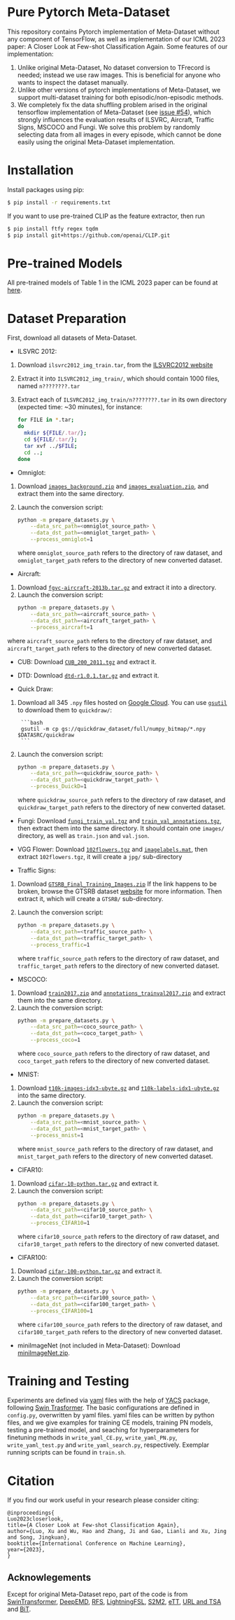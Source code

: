 # Pure Pytorch Meta-Dataset

This repository contains Pytorch implementation of Meta-Dataset without any component of TensorFlow, as well as implementation of our ICML 2023 paper: A Closer Look at Few-shot Classification Again. Some features of our implementation:

1.  Unlike original Meta-Dataset, No dataset conversion to TFrecord is needed; instead we use raw images. This is beneficial for anyone who wants to inspect the dataset manually. 
2.  Unlike other versions of pytorch implementations of Meta-Dataset, we support multi-dataset training for both episodic/non-episodic methods.
3.  We completely fix the data shuffling problem arised in the original tensorflow implementation of Meta-Dataset (see [issue #54](https://github.com/google-research/meta-dataset/issues/54)), which strongly influences the evaluation results of ILSVRC, Aircraft, Traffic Signs, MSCOCO and Fungi. We solve this problem by randomly selecting data from all images in every episode, which cannot be done easily using the original Meta-Dataset implementation.


# Installation
Install packages using pip:
```bash
$ pip install -r requirements.txt
```

If you want to use pre-trained CLIP as the feature extractor, then run

```bash
$ pip install ftfy regex tqdm
$ pip install git+https://github.com/openai/CLIP.git
```

# Pre-trained Models
All pre-trained models of Table 1 in the ICML 2023 paper can be found at [here](https://drive.google.com/drive/folders/18XhJxBFP_A2SDf7aSKtU-mpyvVhOTczW).

# Dataset Preparation
First, download all datasets of Meta-Dataset.
- ILSVRC 2012: 
1. Download `ilsvrc2012_img_train.tar`, from the [ILSVRC2012 website](http://www.image-net.org/challenges/LSVRC/2012/index)
2. Extract it into `ILSVRC2012_img_train/`, which should contain 1000 files, named `n????????.tar`
3. Extract each of `ILSVRC2012_img_train/n????????.tar` in its own directory
    (expected time: \~30 minutes), for instance:

    ```bash
    for FILE in *.tar;
    do
      mkdir ${FILE/.tar/};
      cd ${FILE/.tar/};
      tar xvf ../$FILE;
      cd ..;
    done
    ```

- Omniglot: 

1. Download
    [`images_background.zip`](https://github.com/brendenlake/omniglot/raw/master/python/images_background.zip)
    and
    [`images_evaluation.zip`](https://github.com/brendenlake/omniglot/raw/master/python/images_evaluation.zip), and extract them into the same directory.

2. Launch the conversion script:
    ```bash
    python -m prepare_datasets.py \
        --data_src_path=<omniglot_source_path> \
        --data_dst_path=<omniglot_target_path> \
        --process_omniglot=1
    ```
    where `omniglot_source_path` refers to the directory of raw dataset, and `omniglot_target_path` refers to the directory of new converted dataset.

- Aircraft: 

1. Download [`fgvc-aircraft-2013b.tar.gz`](http://www.robots.ox.ac.uk/~vgg/data/fgvc-aircraft/archives/fgvc-aircraft-2013b.tar.gz) and extract it into a directory.
2. Launch the conversion script:
    ```bash
    python -m prepare_datasets.py \
        --data_src_path=<aircraft_source_path> \
        --data_dst_path=<aircraft_target_path> \
        --process_aircraft=1
    ```
  where `aircraft_source_path` refers to the directory of raw dataset, and `aircraft_target_path` refers to the directory of new converted dataset.

- CUB: Download
    [`CUB_200_2011.tgz`](http://www.vision.caltech.edu/visipedia-data/CUB-200-2011/CUB_200_2011.tgz) and extract it.

- DTD: Download
    [`dtd-r1.0.1.tar.gz`](https://www.robots.ox.ac.uk/~vgg/data/dtd/download/dtd-r1.0.1.tar.gz) and extract it.

- Quick Draw: 

1. Download all 345 `.npy` files hosted on
    [Google Cloud](https://console.cloud.google.com/storage/quickdraw_dataset/full/numpy_bitmap). You can use
        [`gsutil`](https://cloud.google.com/storage/docs/gsutil_install#install)
        to download them to `quickdraw/`:

        ```bash
        gsutil -m cp gs://quickdraw_dataset/full/numpy_bitmap/*.npy $DATASRC/quickdraw
        ```
2.  Launch the conversion script:
    ```bash
    python -m prepare_datasets.py \
        --data_src_path=<quickdraw_source_path> \
        --data_dst_path=<quickdraw_target_path> \
        --process_DuickD=1
    ```
    where `quickdraw_source_path` refers to the directory of raw dataset, and `quickdraw_target_path` refers to the directory of new converted dataset.

- Fungi: Download
    [`fungi_train_val.tgz`](https://labs.gbif.org/fgvcx/2018/fungi_train_val.tgz)
    and
    [`train_val_annotations.tgz`](https://labs.gbif.org/fgvcx/2018/train_val_annotations.tgz), then extract them into the same directory. It should contain one
    `images/` directory, as well as `train.json` and `val.json`.

- VGG Flower: Download
    [`102flowers.tgz`](http://www.robots.ox.ac.uk/~vgg/data/flowers/102/102flowers.tgz)
    and
    [`imagelabels.mat`](http://www.robots.ox.ac.uk/~vgg/data/flowers/102/imagelabels.mat), then extract `102flowers.tgz`, it will create a `jpg/` sub-directory

- Traffic Signs: 

1. Download
    [`GTSRB_Final_Training_Images.zip`](https://sid.erda.dk/public/archives/daaeac0d7ce1152aea9b61d9f1e19370/GTSRB_Final_Training_Images.zip)
    If the link happens to be broken, browse the GTSRB dataset [website](http://benchmark.ini.rub.de) for more information. Then extract it, which will create a `GTSRB/` sub-directory.

2.  Launch the conversion script:
    ```bash
    python -m prepare_datasets.py \
        --data_src_path=<traffic_source_path> \
        --data_dst_path=<traffic_target_path> \
        --process_traffic=1
    ```
    where `traffic_source_path` refers to the directory of raw dataset, and `traffic_target_path` refers to the directory of new converted dataset.

- MSCOCO:

1. Download [`train2017.zip`](http://images.cocodataset.org/zips/train2017.zip) and
        [`annotations_trainval2017.zip`](http://images.cocodataset.org/annotations/annotations_trainval2017.zip)
        and extract them into the same directory.
2.  Launch the conversion script:
    ```bash
    python -m prepare_datasets.py \
        --data_src_path=<coco_source_path> \
        --data_dst_path=<coco_target_path> \
        --process_coco=1
    ```
    where `coco_source_path` refers to the directory of raw dataset, and `coco_target_path` refers to the directory of new converted dataset.

- MNIST:

1. Download [`t10k-images-idx3-ubyte.gz`](http://yann.lecun.com/exdb/mnist/t10k-images-idx3-ubyte.gz) and [`t10k-labels-idx1-ubyte.gz`](http://yann.lecun.com/exdb/mnist/t10k-labels-idx1-ubyte.gz) into the same directory. 
2. Launch the conversion script:
    ```bash
    python -m prepare_datasets.py \
        --data_src_path=<mnist_source_path> \
        --data_dst_path=<mnist_target_path> \
        --process_mnist=1
    ```
    where `mnist_source_path` refers to the directory of raw dataset, and `mnist_target_path` refers to the directory of new converted dataset.

- CIFAR10: 

1. Download [`cifar-10-python.tar.gz`](https://www.cs.toronto.edu/~kriz/cifar-10-python.tar.gz) and extract it.
2. Launch the conversion script:
    ```bash
    python -m prepare_datasets.py \
        --data_src_path=<cifar10_source_path> \
        --data_dst_path=<cifar10_target_path> \
        --process_CIFAR10=1
    ```
    where `cifar10_source_path` refers to the directory of raw dataset, and `cifar10_target_path` refers to the directory of new converted dataset.

- CIFAR100:

1. Download [`cifar-100-python.tar.gz`](https://www.cs.toronto.edu/~kriz/cifar-100-python.tar.gz) and extract it.
2. Launch the conversion script:
    ```bash
    python -m prepare_datasets.py \
        --data_src_path=<cifar100_source_path> \
        --data_dst_path=<cifar100_target_path> \
        --process_CIFAR100=1
    ```
    where `cifar100_source_path` refers to the directory of raw dataset, and `cifar100_target_path` refers to the directory of new converted dataset.

- miniImageNet (not included in Meta-Dataset): Download [miniImageNet.zip](https://drive.google.com/file/d/1QEbHFIOKIM9KmId175QaLK-r22kgd7br/view?usp=share_link).

# Training and Testing

Experiments are defined via [yaml](configs) files with the help of [YACS](https://github.com/rbgirshick/yacs) package, following [Swin Trasformer](https://github.com/microsoft/Swin-Transformer/blob/main). The basic configurations are defined in `config.py`, overwritten by yaml files. yaml files can be written by python files, and we give examples for training CE models, training PN models, testing a pre-trained model, and seaching for hyperparameters for finetuning methods in `write_yaml_CE.py`, `write_yaml_PN.py`, `write_yaml_test.py` and `write_yaml_search.py`, respectively. Exemplar running scripts can be found in `train.sh`.

# Citation

If you find our work useful in your research please consider citing:

```
@inproceedings{
Luo2023closerlook,
title={A Closer Look at Few-shot Classification Again},
author={Luo, Xu and Wu, Hao and Zhang, Ji and Gao, Lianli and Xu, Jing and Song, Jingkuan},
booktitle={International Conference on Machine Learning},
year={2023},
}
```

## Acknowlegements

Except for original Meta-Dataset repo, part of the code is from [SwinTransformer](https://github.com/microsoft/Swin-Transformer/blob/main), [DeepEMD](https://github.com/icoz69/DeepEMD), [RFS](https://github.com/WangYueFt/rfs), [LightningFSL](https://github.com/Frankluox/LightningFSL), [S2M2](https://github.com/nupurkmr9/S2M2_fewshot), [eTT](https://github.com/loadder/eTT_TMLR2022), [URL and TSA](https://github.com/VICO-UoE/URL/tree/master) and [BiT](https://github.com/google-research/big_transfer).


